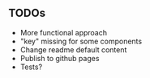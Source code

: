 ## TODOs

- More functional approach
- "key" missing for some components
- Change readme default content
- Publish to github pages
- Tests?

